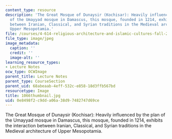 ```yaml
---
content_type: resource
description: 'The Great Mosque of Dunaysir (Kochisar): Heavily influenced by the plan
  of the Umayyad mosque in Damascus, this mosque, founded in 1214, exhibits the interaction
  between Iranian, Classical, and Syrian traditions in the Medieval architecture of
  Upper Mesopotamia.'
file: /courses/4-614-religious-architecture-and-islamic-cultures-fall-2002/0e8498f2c9dda06a38d97482747d69ce_1066thumbnail.jpg
file_type: image/jpeg
image_metadata:
  caption: ''
  credit: ''
  image-alt: ''
learning_resource_types:
- Lecture Notes
ocw_type: OCWImage
parent_title: Lecture Notes
parent_type: CourseSection
parent_uid: 68abeaab-4eff-532c-e858-18d3ffb567bd
resourcetype: Image
title: 1066thumbnail.jpg
uid: 0e8498f2-c9dd-a06a-38d9-7482747d69ce
---
```

The Great Mosque of Dunaysir (Kochisar): Heavily influenced by the plan of the Umayyad mosque in Damascus, this mosque, founded in 1214, exhibits the interaction between Iranian, Classical, and Syrian traditions in the Medieval architecture of Upper Mesopotamia.

